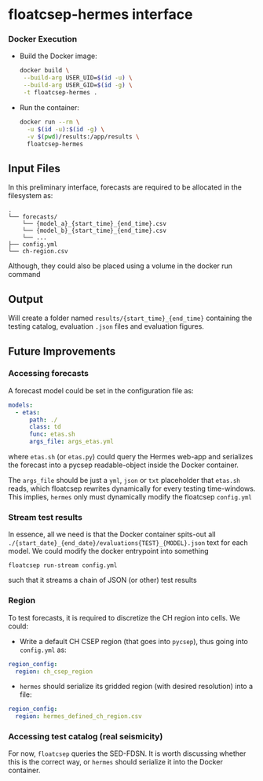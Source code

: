 # floatcsep-hermes interface

### Docker Execution

* Build the Docker image:
   ```bash
   docker build \
    --build-arg USER_UID=$(id -u) \
    --build-arg USER_GID=$(id -g) \
    -t floatcsep-hermes .
   ```

* Run the container:
   ```bash
   docker run --rm \
     -u $(id -u):$(id -g) \
     -v $(pwd)/results:/app/results \
     floatcsep-hermes
   ```

## Input Files

In this preliminary interface, forecasts are required to be allocated in the filesystem as:  

```
.
└── forecasts/
    └── {model_a}_{start_time}_{end_time}.csv
    └── {model_b}_{start_time}_{end_time}.csv
    └── ...
├── config.yml
└── ch-region.csv
```

Although, they could also be placed using a volume in the docker run command

## Output

Will create a folder named `results/{start_time}_{end_time}` containing the testing catalog, evaluation `.json` files and evaluation figures. 

## Future Improvements

### Accessing forecasts

A forecast model could be set in the configuration file as:

```yaml
models:
  - etas:
      path: ./  
      class: td
      func: etas.sh
      args_file: args_etas.yml
```

where `etas.sh` (or `etas.py`) could query the Hermes web-app and serializes the forecast into a pycsep readable-object inside the Docker container. 

The `args_file` should be just a `yml`, `json` or `txt` placeholder that `etas.sh` reads, which floatcsep rewrites dynamically for every testing time-windows. This implies, `hermes` only must dynamically modify the floatcsep `config.yml`

### Stream test results

In essence, all we need is that the Docker container spits-out all `./{start_date}_{end_date}/evaluations{TEST}_{MODEL}.json` text for each model. We could modify the docker entrypoint into something

```shell
floatcsep run-stream config.yml
```

such that it streams a chain of JSON (or other) test results

### Region

To test forecasts, it is required to discretize the CH region into cells. We could:

* Write a default CH CSEP region (that goes into `pycsep`), thus going into `config.yml` as:
```yaml
region_config:
  region: ch_csep_region  
```

* `hermes` should serialize its gridded region (with desired resolution) into a file:
```yaml
region_config:
  region: hermes_defined_ch_region.csv
```

### Accessing test catalog (real seismicity)

For now, `floatcsep` queries the SED-FDSN. It is worth discussing whether this is the correct way,
or `hermes` should serialize it into the Docker container.

